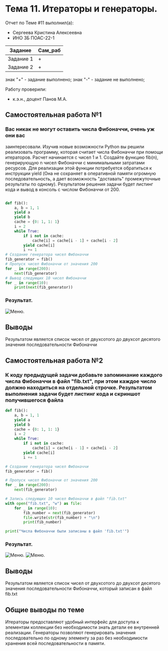 # Тема 11. Итераторы и генераторы.
Отчет по Теме #11 выполнил(а):
- Сергеева Кристина Алексеевна 
- ИНО ЗБ ПОАС-22-1

| Задание |  Сам_раб |
| ------ |  ------ |
| Задание 1 | + |
| Задание 2 | + |


знак "+" - задание выполнено; знак "-" - задание не выполнено;

Работу проверили:
- к.э.н., доцент Панов М.А.
## Самостоятельная работа №1
### Вас никак не могут оставить числа Фибоначчи, очень уж они вас
заинтересовали. Изучив новые возможности Python вы решили реализовать программу, которая считает числа Фибоначчи при помощи итераторов. Расчет начинается с чисел 1 и 1. Создайте функцию fib(n), генерирующую n чисел Фибоначчи с минимальными затратами ресурсов. Для реализации этой функции потребуется обратиться к инструкции yield (Она не сохраняет в оперативной памяти огромную последовательность, а дает возможность "доставать" промежуточные результаты по одному). Результатом решения задачи будет листинг кода и вывод в консоль с числом Фибоначчи от 200.

```python

def fib():
    a, b = 1, 1
    yield a
    yield b
    cache = {0: 1, 1: 1}
    i = 2
    while True:
        if i not in cache:
            cache[i] = cache[i - 1] + cache[i - 2]
        yield cache[i]
        i += 1
# Создание генератора чисел Фибоначчи
fib_generator = fib()
# Пропуск чисел Фибоначчи от значения 200
for _ in range(200):
    next(fib_generator)
# Вывод следующих 10 чисел Фибоначчи
for _ in range(10):
    print(next(fib_generator))

```
### Результат.
![Меню]().


## Выводы

Результатом является список чисел от двухсотого до двухсот десятого значения последовательности Фибоначчи


## Самостоятельная работа №2
### К коду предыдущей задачи добавьте запоминание каждого числа Фибоначчи в файл "fib.txt", при этом каждое число должно находиться на отдельной строчке. Результатом выполнения задачи будет листинг кода и скриншот получившегося файла
```python
def fib():
    a, b = 1, 1
    yield a
    yield b
    cache = {0: 1, 1: 1}
    i = 2
    while True:
        if i not in cache:
            cache[i] = cache[i - 1] + cache[i - 2]
        yield cache[i]
        i += 1

# Создание генератора чисел Фибоначчи
fib_generator = fib()

# Пропуск чисел Фибоначчи от значения 200
for _ in range(200):
    next(fib_generator)

# Запись следующих 10 чисел Фибоначчи в файл "fib.txt"
with open("fib.txt", "w") as file:
    for _ in range(10):
        fib_number = next(fib_generator)
        file.write(str(fib_number) + "\n")
        print(fib_number)

print("Числа Фибоначчи были записаны в файл 'fib.txt'")


```
### Результат.
![Меню]().
![Меню]().

## Выводы
Результатом является список чисел от двухсотого до двухсот десятого значения последовательности Фибоначчи, который записан в файл fib.txt

## Общие выводы по теме
Итераторы предоставляют удобный интерфейс для доступа к элементам коллекции без необходимости знать детали ее внутренней реализации. Генераторы позволяют генерировать значения последовательно по одному элементу за раз без необходимости хранения всей последовательности в памяти. 
